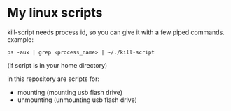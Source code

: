 # My linux scripts

kill-script needs process id, so you can give it with a few piped commands.
example:
```{bash}
ps -aux | grep <process_name> | ~/./kill-script
```
(if script is in your home directory)

in this repository are scripts for:

+ mounting (mounting usb flash drive)
+ unmounting (unmounting usb flash drive)

